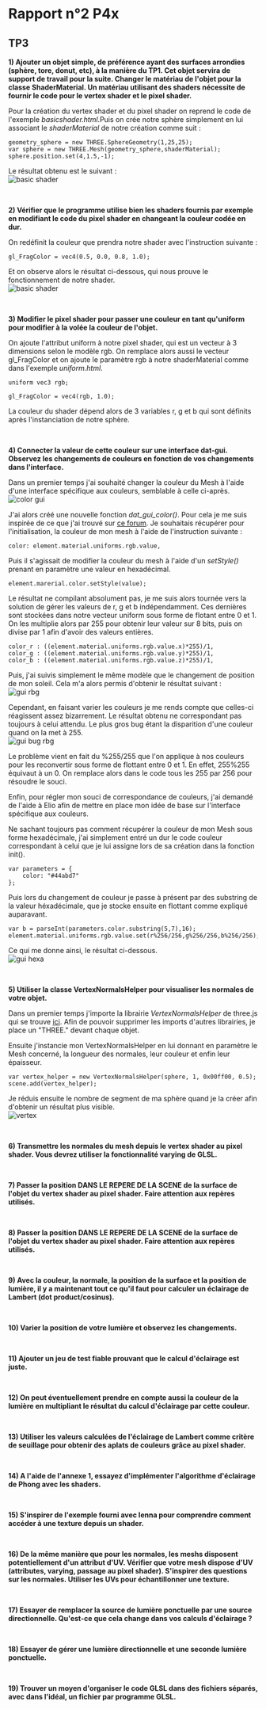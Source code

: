 # Rapport n°2 P4x

## TP3

**1) Ajouter un objet simple, de préférence ayant des surfaces arrondies (sphère, tore, donut, etc), à la manière du TP1. Cet objet servira de support de travail pour la suite. Changer le matériau de l'objet pour la classe ShaderMaterial. Un matériau utilisant des shaders nécessite de fournir le code pour le vertex shader et le pixel shader.**

Pour la création du vertex shader et du pixel shader on reprend le code de l'exemple *basicshader.html*.Puis on crée notre sphère simplement en lui associant le *shaderMaterial* de notre création comme suit :

    geometry_sphere = new THREE.SphereGeometry(1,25,25);
    var sphere = new THREE.Mesh(geometry_sphere,shaderMaterial);
    sphere.position.set(4,1.5,-1);

Le résultat obtenu est le suivant :  
![basic shader](./TP3/captures_ecran/sphere_shader_material.png)  

&nbsp;

**2) Vérifier que le programme utilise bien les shaders fournis par exemple en modifiant le code du pixel shader en changeant la couleur codée en dur.**  

On redéfinit la couleur que prendra notre shader avec l'instruction suivante :

    gl_FragColor = vec4(0.5, 0.0, 0.8, 1.0);

Et on observe alors le résultat ci-dessous, qui nous prouve le fonctionnement de notre shader.  
![basic shader](./TP3/captures_ecran/sphere_shader_material_change_color.png)  

&nbsp;

**3) Modifier le pixel shader pour passer une couleur en tant qu'uniform pour modifier à la volée la couleur de l'objet.**  

On ajoute l'attribut uniform à notre pixel shader, qui est un vecteur à 3 dimensions selon le modèle rgb. On remplace alors aussi le vecteur gl_FragColor et on ajoute le paramètre rgb à notre shaderMaterial comme dans l'exemple *uniform.html*.

    uniform vec3 rgb;

    gl_FragColor = vec4(rgb, 1.0);

La couleur du shader dépend alors de 3 variables r, g et b qui sont définits après l'instanciation de notre sphère.

&nbsp;

**4) Connecter la valeur de cette couleur sur une interface dat-gui. Observez les changements de couleurs en fonction de vos changements dans l'interface.**  

Dans un premier temps j'ai souhaité changer la couleur du Mesh à l'aide d'une interface spécifique aux couleurs, semblable à celle ci-après.  
![color gui](./TP3/captures_ecran/color_gui.png)  

J'ai alors créé une nouvelle fonction *dat_gui_color()*. Pour cela je me suis inspirée de ce que j'ai trouvé sur [ce forum](https://discourse.threejs.org/t/select-objects-with-mouse-and-change-color-with-dat-gui-solved/4804/4). Je souhaitais récupérer pour l'initialisation, la couleur de mon mesh à l'aide de l'instruction suivante :

    color: element.material.uniforms.rgb.value,

Puis il s'agissait de modifier la couleur du mesh à l'aide d'un *setStyle()* prenant en paramètre une valeur en hexadécimal.

    element.marerial.color.setStyle(value);

Le résultat ne compilant absolument pas, je me suis alors tournée vers la solution de gérer les valeurs de r, g et b indépendamment. Ces dernières sont stockées dans notre vecteur uniform sous forme de flotant entre 0 et 1. On les multiplie alors par 255 pour obtenir leur valeur sur 8 bits, puis on divise par 1 afin d'avoir des valeurs entières.

    color_r : ((element.material.uniforms.rgb.value.x)*255)/1,
    color_g : ((element.material.uniforms.rgb.value.y)*255)/1,
    color_b : ((element.material.uniforms.rgb.value.z)*255)/1,

Puis, j'ai suivis simplement le même modèle que le changement de position de mon soleil. Cela m'a alors permis d'obtenir le résultat suivant :  
![gui rbg](./TP3/captures_ecran/sphere_shader_material_change_color_gui.png)

Cependant, en faisant varier les couleurs je me rends compte que celles-ci réagissent assez bizarrement. Le résultat obtenu ne correspondant pas toujours à celui attendu. Le plus gros bug étant la disparition d'une couleur quand on la met à 255.  
![gui bug rbg](./TP3/captures_ecran/bug_sphere_shader_material_change_color_gui.png)

Le problème vient en fait du %255/255 que l'on applique à nos couleurs pour les reconvertir sous forme de flottant entre 0 et 1. En effet, 255%255 équivaut à un 0. On remplace alors dans le code tous les 255 par 256 pour résoudre le souci.

Enfin, pour régler mon souci de correspondance de couleurs, j'ai demandé de l'aide à Elio afin de mettre en place mon idée de base sur l'interface spécifique aux couleurs.

Ne sachant toujours pas comment récupérer la couleur de mon Mesh sous forme hexadécimale, j'ai simplement entré un dur le code couleur correspondant à celui que je lui assigne lors de sa création dans la fonction init().

    var parameters = {
        color: "#44abd7"
    };

Puis lors du changement de couleur je passe à présent par des substring de la valeur héxadécimale, que je stocke ensuite en flottant comme expliqué auparavant.

    var b = parseInt(parameters.color.substring(5,7),16);
    element.material.uniforms.rgb.value.set(r%256/256,g%256/256,b%256/256);

Ce qui me donne ainsi, le résultat ci-dessous.  
![gui hexa](./TP3/captures_ecran/resolve_sphere_shader_material_change_color_gui.png)

&nbsp;

**5) Utiliser la classe VertexNormalsHelper pour visualiser les normales de votre objet.**

Dans un premier temps j'importe la librairie *VertexNormalsHelper* de three.js qui se trouve [ici](https://github.com/mrdoob/three.js/blob/master/examples/jsm/helpers/VertexNormalsHelper.js). Afin de pouvoir supprimer les imports d'autres librairies, je place un "THREE." devant chaque objet.

Ensuite j'instancie mon VertexNormalsHelper en lui donnant en paramètre le Mesh concerné, la longueur des normales, leur couleur et enfin leur épaisseur.

    var vertex_helper = new VertexNormalsHelper(sphere, 1, 0x00ff00, 0.5);
    scene.add(vertex_helper);

Je réduis ensuite le nombre de segment de ma sphère quand je la créer afin d'obtenir un résultat plus visible.  
![vertex](./TP3/captures_ecran/sphere_shader_VertexNormalsHelper.png)

&nbsp;

**6) Transmettre les normales du mesh depuis le vertex shader au pixel shader. Vous devrez utiliser la fonctionnalité varying de GLSL.**

&nbsp;

**7) Passer la position DANS LE REPERE DE LA SCENE de la surface de l'objet du vertex shader au pixel shader. Faire attention aux repères utilisés.**

&nbsp;

**8) Passer la position DANS LE REPERE DE LA SCENE de la surface de l'objet du vertex shader au pixel shader. Faire attention aux repères utilisés.**

&nbsp;

**9) Avec la couleur, la normale, la position de la surface et la position de lumière, il y a maintenant tout ce qu'il faut pour calculer un éclairage de Lambert (dot product/cosinus).**

&nbsp;

**10) Varier la position de votre lumière et observez les changements.**

&nbsp;

**11) Ajouter un jeu de test fiable prouvant que le calcul d'éclairage est juste.**

&nbsp;

**12) On peut éventuellement prendre en compte aussi la couleur de la lumière en multipliant le résultat du calcul d'éclairage par cette couleur.**

&nbsp;

**13) Utiliser les valeurs calculées de l'éclairage de Lambert comme critère de seuillage pour obtenir des aplats de couleurs grâce au pixel shader.**

&nbsp;

**14) A l'aide de l'annexe 1, essayez d'implémenter l'algorithme d'éclairage de Phong avec les shaders.**

&nbsp;

**15) S'inspirer de l'exemple fourni avec lenna pour comprendre comment accéder à une texture depuis un shader.**

&nbsp;

**16) De la même manière que pour les normales, les meshs disposent potentiellement d'un attribut d'UV. Vérifier que votre mesh dispose d'UV (attributes, varying, passage au pixel shader). S'inspirer des questions sur les normales. Utiliser les UVs pour échantillonner une texture.**

&nbsp;

**17) Essayer de remplacer la source de lumière ponctuelle par une source directionnelle. Qu'est-ce que cela change dans vos calculs d'éclairage ?**

&nbsp;

**18) Essayer de gérer une lumière directionnelle et une seconde lumière ponctuelle.**

&nbsp;

**19) Trouver un moyen d'organiser le code GLSL dans des fichiers séparés, avec dans l'idéal, un fichier par programme GLSL.**